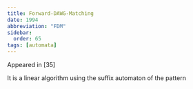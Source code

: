 ```yaml
---
title: Forward-DAWG-Matching
date: 1994
abbreviation: "FDM"
sidebar:
  order: 65
tags: [automata]
---
```


Appeared in [35]

It is a linear algorithm using the suffix automaton of the pattern
